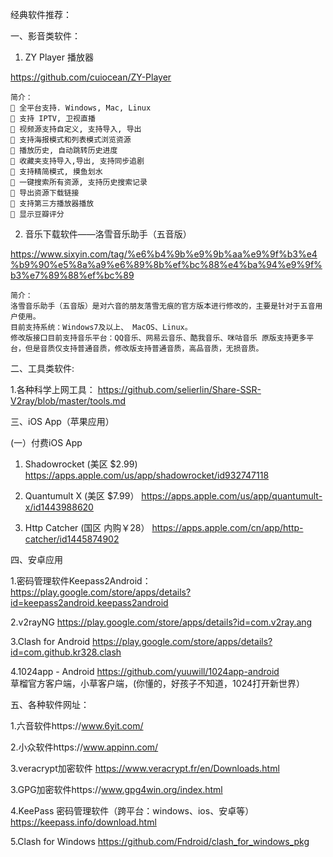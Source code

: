经典软件推荐：


一、影音类软件：

  1. ZY Player 播放器
  
  https://github.com/cuiocean/ZY-Player
    
    简介：
    🍕 全平台支持. Windows, Mac, Linux
    🍥 支持 IPTV, 卫视直播
    🍔 视频源支持自定义, 支持导入, 导出
    🍟 支持海报模式和列表模式浏览资源
    🌭 播放历史, 自动跳转历史进度
    🍿 收藏夹支持导入,导出, 支持同步追剧
    🥙 支持精简模式, 摸鱼划水
    🥪 一键搜索所有资源, 支持历史搜索记录
    🌮 导出资源下载链接
    🍣 支持第三方播放器播放
    🍤 显示豆瓣评分

  2. 音乐下载软件——洛雪音乐助手（五音版）

https://www.sixyin.com/tag/%e6%b4%9b%e9%9b%aa%e9%9f%b3%e4%b9%90%e5%8a%a9%e6%89%8b%ef%bc%88%e4%ba%94%e9%9f%b3%e7%89%88%ef%bc%89

    简介：
    洛雪音乐助手（五音版）是对六音的朋友落雪无痕的官方版本进行修改的，主要是针对于五音用户使用。
    目前支持系统：Windows7及以上、 MacOS、Linux。
    修改版接口目前支持音乐平台：QQ音乐、网易云音乐、酷我音乐、咪咕音乐 原版支持更多平台，但是音质仅支持普通音质，修改版支持普通音质，高品音质，无损音质。






二、工具类软件:

  1.各种科学上网工具：
  https://github.com/selierlin/Share-SSR-V2ray/blob/master/tools.md






三、iOS App（苹果应用）

  (一）付费iOS App
  
   1. Shadowrocket (美区 $2.99)
    https://apps.apple.com/us/app/shadowrocket/id932747118

   2. Quantumult X (美区 $7.99）
    https://apps.apple.com/us/app/quantumult-x/id1443988620
 
   3. Http Catcher (国区 内购￥28）
    https://apps.apple.com/cn/app/http-catcher/id1445874902
    






四、安卓应用

  1.密码管理软件Keepass2Android：
  https://play.google.com/store/apps/details?id=keepass2android.keepass2android


  2.v2rayNG
  https://play.google.com/store/apps/details?id=com.v2ray.ang

  3.Clash for Android
  https://play.google.com/store/apps/details?id=com.github.kr328.clash
  
  4.1024app - Android
  https://github.com/yuuwill/1024app-android  
  草榴官方客户端，小草客户端，(你懂的，好孩子不知道，1024打开新世界）





五、各种软件网址：

1.六音软件https://www.6yit.com/

2.小众软件https://www.appinn.com/

3.veracrypt加密软件  https://www.veracrypt.fr/en/Downloads.html

3.GPG加密软件https://www.gpg4win.org/index.html

4.KeePass 密码管理软件（跨平台：windows、ios、安卓等）https://keepass.info/download.html

5.Clash for Windows https://github.com/Fndroid/clash_for_windows_pkg










